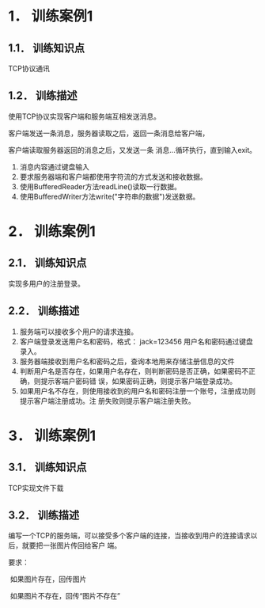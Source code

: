# 1． 训练案例1

## 1.1． 训练知识点

TCP协议通讯    

## 1.2． 训练描述

使用TCP协议实现客户端和服务端互相发送消息。 

客户端发送一条消息，服务器读取之后，返回一条消息给客户端，

客户端读取服务器返回的消息之后，又发送一条 消息…循环执行，直到输入exit。 

1. 消息内容通过键盘输入 
2. 要求服务器端和客户端都使用字符流的方式发送和接收数据。 
3. 使用BufferedReader方法readLine()读取一行数据。
4. 使用BufferedWriter方法write("字符串的数据")发送数据。    





# 2． 训练案例1

## 2.1． 训练知识点

实现多用户的注册登录。    

## 2.2． 训练描述

1. 服务端可以接收多个用户的请求连接。
2. 客户端登录发送用户名和密码，格式： jack=123456 用户名和密码通过键盘录入。 
3. 服务器端接收到用户名和密码之后，查询本地用来存储注册信息的文件 
4. 判断用户名是否存在，如果用户名存在，则判断密码是否正确，如果密码不正确，则提示客端户密码错 误，如果密码正确，则提示客户端登录成功。
5.  如果用户名不存在，则使用接收到的用户名和密码注册一个账号，注册成功则提示客户端注册成功。注 册失败则提示客户端注册失败。    



# 3． 训练案例1

## 3.1． 训练知识点

TCP实现文件下载        

## 3.2． 训练描述

编写一个TCP的服务端，可以接受多个客户端的连接，当接收到用户的连接请求以后，就要把一张图片传回给客户 端。      

要求：

​	如果图片存在，回传图片

​	如果图片不存在，回传“图片不存在”